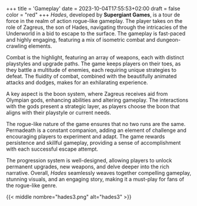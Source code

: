 +++
title = 'Gameplay'
date = 2023-10-04T17:55:53+02:00
draft = false
color = "red"
+++
*Hades*, developed by **Supergiant Games**, is a tour de force in the realm of action rogue-like gameplay. The player takes on the role of Zagreus, the son of Hades, navigating through the intricacies of the Underworld in a bid to escape to the surface. The gameplay is fast-paced and highly engaging, featuring a mix of isometric combat and dungeon-crawling elements.

Combat is the highlight, featuring an array of weapons, each with distinct playstyles and upgrade paths. The game keeps players on their toes, as they battle a multitude of enemies, each requiring unique strategies to defeat. The fluidity of combat, combined with the beautifully animated attacks and dodges, makes for an exhilarating experience.

A key aspect is the boon system, where Zagreus receives aid from Olympian gods, enhancing abilities and altering gameplay. The interactions with the gods present a strategic layer, as players choose the boon that aligns with their playstyle or current needs.

The rogue-like nature of the game ensures that no two runs are the same. Permadeath is a constant companion, adding an element of challenge and encouraging players to experiment and adapt. The game rewards persistence and skillful gameplay, providing a sense of accomplishment with each successful escape attempt.

The progression system is well-designed, allowing players to unlock permanent upgrades, new weapons, and delve deeper into the rich narrative. Overall, *Hades* seamlessly weaves together compelling gameplay, stunning visuals, and an engaging story, making it a must-play for fans of the rogue-like genre.

{{< middle nombre="hades3.png" alt="hades3" >}}
